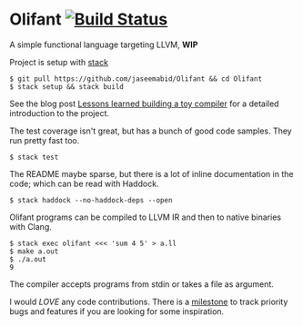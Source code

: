 # Olifant [![Build Status](https://travis-ci.org/jaseemabid/Olifant.svg?branch=master)](https://travis-ci.org/jaseemabid/Olifant)

A simple functional language targeting LLVM, __WIP__

Project is setup with [stack][stack]

    $ git pull https://github.com/jaseemabid/Olifant && cd Olifant
    $ stack setup && stack build

See the blog post [Lessons learned building a toy compiler][blog] for a detailed
introduction to the project.

The test coverage isn't great, but has a bunch of good code samples. They run
pretty fast too.

    $ stack test

The README maybe sparse, but there is a lot of inline documentation in the code;
which can be read with Haddock.

    $ stack haddock --no-haddock-deps --open

Olifant programs can be compiled to LLVM IR and then to native binaries with
Clang.

    $ stack exec olifant <<< 'sum 4 5' > a.ll
    $ make a.out
    $ ./a.out
    9

The compiler accepts programs from stdin or takes a file as argument.

I would *LOVE* any code contributions. There is a [milestone][milestone] to
track priority bugs and features if you are looking for some inspiration.

[blog]: https://jaseemabid.github.io/2017/07/04/compiler.html
[stack]: https://haskellstack.org
[milestone]: https://github.com/jaseemabid/Olifant/milestone/2
